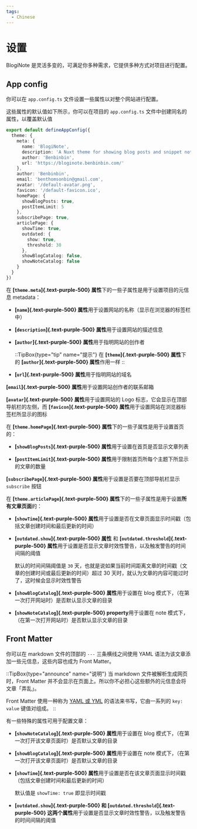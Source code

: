 ```yaml
---
tags:
  - Chinese
---
```


# 设置

BlogiNote 是灵活多变的，可满足你多种需求，它提供多种方式对项目进行配置。

## App config
你可以在 `app.config.ts` 文件设置一些属性以对整个网站进行配置。

这些属性的默认值如下所示，你可以在项目的 `app.config.ts` 文件中创建同名的属性，以覆盖默认值

```ts [app.config.ts]
export default defineAppConfig({
  theme: {
    meta: {
      name: 'BlogiNote',
      description: 'A Nuxt theme for showing blog posts and snippet notes with flexible layouts and multiple optimizations.',
      author: 'Benbinbin',
      url: 'https://bloginote.benbinbin.com/'
    },
    author: 'Benbinbin',
    email: 'benthomsonbin@gmail.com',
    avatar: '/default-avatar.png',
    favicon: '/default-favicon.ico',
    homePage: {
      showBlogPosts: true,
      postItemLimit: 5
    },
    subscribePage: true,
    articlePage: {
      showTime: true,
      outdated: {
        show: true,
        threshold: 30
      },
      showBlogCatalog: false,
      showNoteCatalog: false
    }
  }
})
```

在 **[`theme.meta`]{.text-purple-500} 属性**下的一些子属性是用于设置项目的元信息 metadata：

* **[`name`]{.text-purple-500} 属性**用于设置网站的名称（显示在浏览器的标签栏中）

* **[`description`]{.text-purple-500} 属性**用于设置网站的描述信息

* **[`author`]{.text-purple-500} 属性**用于指明网站的创作者

  ::TipBox{type="tip" name="提示"}
  在 **[`theme`]{.text-purple-500} 属性**下的 **[`author`]{.text-purple-500} 属性**作用一样
  ::

* **[`url`]{.text-purple-500} 属性**用于指明网站的域名

**[`email`]{.text-purple-500} 属性**用于设置网站创作者的联系邮箱

**[`avatar`]{.text-purple-500} 属性**用于设置网站的 Logo 标志，它会显示在顶部导航栏的左侧，而 **[`favicon`]{.text-purple-500} 属性**用于设置网站在浏览器标签栏所显示的图标

在 **[`theme.homePage`]{.text-purple-500} 属性**下的一些子属性是用于设置首页的：

* **[`showBlogPosts`]{.text-purple-500} 属性**用于设置在首页是否显示文章列表

* **[`postItemLimit`]{.text-purple-500} 属性**用于限制首页所每个主题下所显示的文章的数量

**[`subscribePage`]{.text-purple-500} 属性**用于设置是否要在顶部导航栏显示 `subscribe` 按钮

在 **[`theme.articlePage`]{.text-purple-500} 属性**下的一些子属性是用于设置**所有文章页面**的：

* **[`showTime`]{.text-purple-500} 属性**用于设置是否在文章页面显示时间戳（包括文章创建时间和最后更新的时间）

* **[`outdated.show`]{.text-purple-500} 属性** 和 **[`outdated.threshold`]{.text-purple-500} 属性**用于设置是否显示文章时效性警告，以及触发警告的时间间隔的阈值

    默认的时间间隔阈值是 `30` 天，也就是说如果当前时间距离文章的时间戳（文章的创建时间或最后更新的时间）超过 30 天时，就认为文章的内容可能过时了，这时候会显示时效性警告

* **[`showBlogCatalog`]{.text-purple-500} 属性**用于设置在 blog 模式下，（在第一次打开网站时）是否默认显示文章的目录

* **[`showNoteCatalog`]{.text-purple-500} property**用于设置在 note 模式下，（在第一次打开网站时）是否默认显示文章的目录

## Front Matter

你可以在 markdown 文件的顶部的 `---` 三条横线之间使用 YAML 语法为该文章添加一些元信息，这些内容也成为 Front Matter。

::TipBox{type="announce" name="说明"}
当 markdown 文件被解析生成网页时，Front Matter 并不会显示在页面上。所以你不必担心这些额外的元信息会将文章「弄乱」。

Front Matter 使用一种称为 [YAML 或 YML](https://yaml.org/) 的语法来书写，它由一系列的 `key: value` 键值对组成。
::

有一些特殊的属性可用于配置文章：

* **[`showNoteCatalog`]{.text-purple-500} 属性**用于设置在 blog 模式下，（在第一次打开该文章页面时）是否默认文章的目录

* **[`showBlogCatalog`]{.text-purple-500} 属性**用于设置在 note 模式下，（在第一次打开该文章页面时）是否默认文章的目录

* **[`showTime`]{.text-purple-500} 属性**用于设置是否在该文章页面显示时间戳（包括文章创建时间和最后更新的时间）

    默认值是 `showTime: true` 即显示时间戳

* **[`outdated.show`]{.text-purple-500} 和 [`outdated.threshold`]{.text-purple-500} 这两个属性**用于设置是否显示文章时效性警告，以及触发警告的时间间隔的阈值